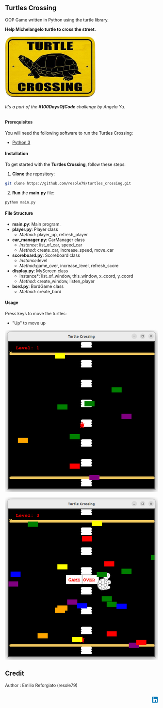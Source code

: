 ## Turtles Crossing

OOP Game written in Python using the turtle library.      
       
**Help Michelangelo turtle to cross the street.**

![Turtles Crossing](./image/turtles_crossing.jpg)

###### It's a part of the **#100DaysOfCode** challenge by *Angela Yu*. ######    


#### Prerequisites
You will need the following software to run the Turtles Crossing:
 - [Python 3](https://www.python.org/downloads/)

#### Installation
To get started with the **Turtles Crossing**, follow these steps:

1. **Clone** the repository:

```sh
git clone https://github.com/resole79/turtles_crossing.git
```

2. **Run** the **main.py** file:

```sh
python main.py
```

#### File Structure   
 - **main.py**: Main program.
 - **player.py**: Player class
	- *Method*: player_up, refresh_player
 - **car_manager.py**: CarManager class
	- *Instance*: list_of_car, speed_car
	- *Method*: create_car, increase_speed, move_car
 - **scoreboard.py**: Scoreboard class
	- *Instance*:level
	- *Method*:game_over, increase_level, refresh_score
 - **display.py**: MyScreen class
	- Instance*: list_of_window, this_window, x_coord, y_coord
	- *Method*: create_window, listen_player
 - **bord.py**: BordGame class
	- *Method*: create_bord

#### **Usage**

Press keys to move the turtles:	
 - "Up" to move up

 

![Turtles Crossing](./image/turtles_crossing_0.png)       

![Turtles Crossing](./image/turtles_crossing_1.png)


## **Credit**

Author : Emilio Reforgiato (resole79)

##
<p align="right"><a href="https://www.linkedin.com/in/emilio-reforgiato/" target=”_blank” ><img src="./image/in_logo.png" /></a></p>



